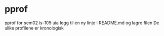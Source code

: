# pprof
pprof for sem02 is-105 uia
legg til en ny linje i README.md og lagre filen
De ulike profilene er kronologisk
